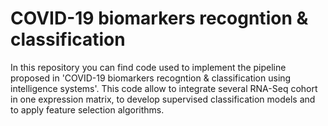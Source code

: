 # COVID-19 biomarkers recogntion & classification
In this repository you can find code used to implement the pipeline proposed in 'COVID-19 biomarkers recogntion & classification using intelligence systems'.
This code allow to integrate several RNA-Seq cohort in one expression matrix, to develop supervised classification models and to apply feature selection algorithms.
